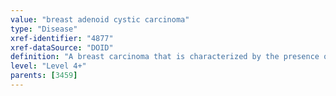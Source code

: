 ```yaml
---
value: "breast adenoid cystic carcinoma"
type: "Disease"
xref-identifier: "4877"
xref-dataSource: "DOID"
definition: "A breast carcinoma that is characterized by the presence of a dual cell population of luminal and basaloid cells arranged in specific growth patterns."
level: "Level 4+"
parents: [3459]
---
```

